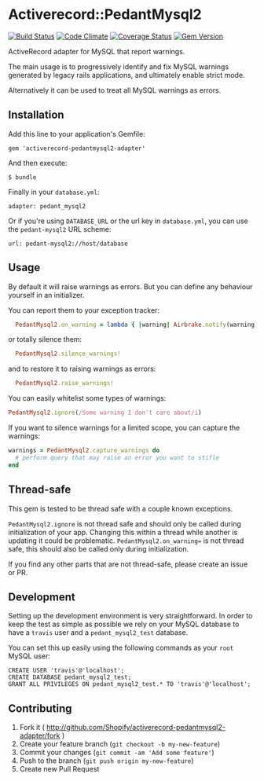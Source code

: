 # Activerecord::PedantMysql2

[![Build Status](https://secure.travis-ci.org/Shopify/activerecord-pedantmysql2-adapter.png)](http://travis-ci.org/Shopify/activerecord-pedantmysql2-adapter)
[![Code Climate](https://codeclimate.com/github/Shopify/activerecord-pedantmysql2-adapter.png)](https://codeclimate.com/github/Shopify/activerecord-pedantmysql2-adapter)
[![Coverage Status](https://coveralls.io/repos/Shopify/activerecord-pedantmysql2-adapter/badge.png)](https://coveralls.io/r/Shopify/activerecord-pedantmysql2-adapter)
[![Gem Version](https://badge.fury.io/rb/activerecord-pedantmysql2-adapter.png)](http://badge.fury.io/rb/activerecord-pedantmysql2-adapter)


ActiveRecord adapter for MySQL that report warnings.

The main usage is to progressively identify and fix MySQL warnings generated by legacy rails applications, and ultimately enable strict mode. 

Alternatively it can be used to treat all MySQL warnings as errors.

## Installation

Add this line to your application's Gemfile:

    gem 'activerecord-pedantmysql2-adapter'

And then execute:

    $ bundle

Finally in your `database.yml`:

    adapter: pedant_mysql2

Or if you're using `DATABASE_URL` or the url key in `database.yml`, you can use the `pedant-mysql2` URL scheme:

    url: pedant-mysql2://host/database

## Usage

By default it will raise warnings as errors. But you can define any behaviour yourself in an initializer.

You can report them to your exception tracker:

```ruby
  PedantMysql2.on_warning = lambda { |warning| Airbrake.notify(warning) }
```

or totally silence them:

```ruby
  PedantMysql2.silence_warnings!
```

and to restore it to raising warnings as errors:

```ruby
  PedantMysql2.raise_warnings!
```

You can easily whitelist some types of warnings:

```ruby
PedantMysql2.ignore(/Some warning I don't care about/i)
```

If you want to silence warnings for a limited scope, you can capture the warnings:

```ruby
warnings = PedantMysql2.capture_warnings do
  # perform query that may raise an error you want to stifle
end
 ```

## Thread-safe

This gem is tested to be thread safe with a couple known exceptions.

`PedantMysql2.ignore` is not thread safe and should only be called during initialization of your app. Changing this within a thread while another is updating it could be problematic.
`PedantMysql2.on_warning=` is not thread safe, this should also be called only during initialization.

If you find any other parts that are not thread-safe, please create an issue or PR.

## Development

Setting up the development environment is very straightforward. In order to keep the test
as simple as possible we rely on your MySQL database to have a `travis` user and a
`pedant_mysql2_test` database.

You can set this up easily using the following commands as your `root` MySQL user:

```
CREATE USER 'travis'@'localhost';
CREATE DATABASE pedant_mysql2_test;
GRANT ALL PRIVILEGES ON pedant_mysql2_test.* TO 'travis'@'localhost';
```

## Contributing

1. Fork it ( http://github.com/Shopify/activerecord-pedantmysql2-adapter/fork )
2. Create your feature branch (`git checkout -b my-new-feature`)
3. Commit your changes (`git commit -am 'Add some feature'`)
4. Push to the branch (`git push origin my-new-feature`)
5. Create new Pull Request
